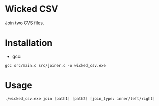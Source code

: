 # Wicked CSV
Join two CVS files.

# Installation
- gcc:
```[shell]
gcc src/main.c src/joiner.c -o wicked_csv.exe
```

# Usage
```[shell]
./wicked_csv.exe join [path1] [path2] [join_type: inner/left/right]
```
